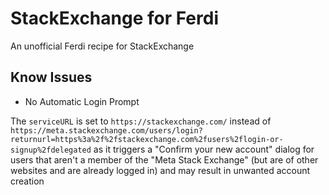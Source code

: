 # StackExchange for Ferdi

An unofficial Ferdi recipe for StackExchange

## Know Issues

* No Automatic Login Prompt

The `serviceURL` is set to `https://stackexchange.com/` instead of `https://meta.stackexchange.com/users/login?returnurl=https%3a%2f%2fstackexchange.com%2fusers%2flogin-or-signup%2fdelegated` as it triggers a "Confirm your new account" dialog for users that aren't a member of the "Meta Stack Exchange" (but are of other websites and are already logged in) and may result in unwanted account creation
